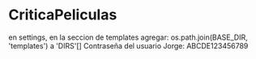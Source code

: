 # CriticaPeliculas
en settings, en la seccion de templates agregar: os.path.join(BASE_DIR, 'templates') a 'DIRS'[]
Contraseña del usuario Jorge: ABCDE123456789

